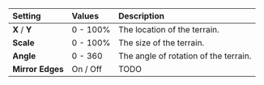 | Setting          | Values   | Description                           |
| :--------------- | :------- | :------------------------------------ |
| **X** / **Y**    | 0 - 100% | The location of the terrain.          |
| **Scale**        | 0 - 100% | The size of the terrain.              |
| **Angle**        | 0 - 360  | The angle of rotation of the terrain. |
| **Mirror Edges** | On / Off | TODO                                  |



